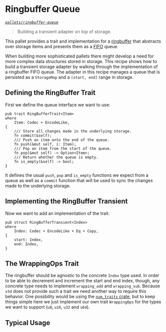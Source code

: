 # Ringbuffer Queue
*[`pallets/ringbuffer-queue`](https://github.com/substrate-developer-hub/recipes/tree/master/pallets/ringbuffer-queue)*
> Building a transient adapter on top of storage.

This pallet provides a trait and implementation for a [ringbuffer](https://en.wikipedia.org/wiki/Circular_buffer) that abstracts over storage items and presents them as a [FIFO](https://en.wikipedia.org/wiki/FIFO_(computing_and_electronics)) queue.

When building more sophisticated pallets there might develop a need for more complex data structures stored in storage. This recipe shows how to build a transient storage adapter by walking through the implementation of a ringbuffer FIFO queue. The adapter in this recipe manages a queue that is persisted as a `StorageMap` and a `(start, end)` range in storage.

## Defining the RingBuffer Trait <a name = "trait"></a>
First we define the queue interface we want to use:

```rust, ignore
pub trait RingBufferTrait<Item>
where
	Item: Codec + EncodeLike,
{
	/// Store all changes made in the underlying storage.
	fn commit(&self);
	/// Push an item onto the end of the queue.
	fn push(&mut self, i: Item);
	/// Pop an item from the start of the queue.
	fn pop(&mut self) -> Option<Item>;
	/// Return whether the queue is empty.
	fn is_empty(&self) -> bool;
}
```

It defines the usual `push`, `pop` and `is_empty` functions we expect from a queue as well as a `commit` function that will be used to sync the changes made to the underlying storage.

## Implementing the RingBuffer Transient <a name = "transient"></a>
Now we want to add an implementation of the trait.
```rust, ignore
pub struct RingBufferTransient<Index>
where
	Index: Codec + EncodeLike + Eq + Copy,
{
	start: Index,
	end: Index,
}
```

## The WrappingOps Trait <a name = "wrapping_ops"></a>
The ringbuffer should be agnostic to the concrete `Index` type used. In order to be able to decrement and increment the start and end index, though, any concrete type needs to implement `wrapping_add` and `wrapping_sub`. Because `std` does not provide such a trait we need another way to require this behavior. One possbility would be using the [`num_traits` crate](https://crates.io/crates/num-traits), but to keep things simple here we just implement our own trait `WrappingOps` for the types we want to support (`u8`, `u16`, `u32` and `u64`).

## Typical Usage